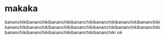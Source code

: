 # makaka
bananchikibananchikibananchikibananchikibananchikibananchikibananchikibananchikibananchikibananchikibananchikibananchikibananchikibananchikibananchikibananchikibananchikibananchikibananchiki
хй
